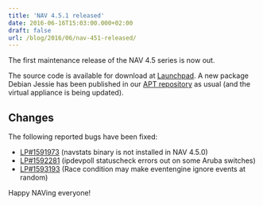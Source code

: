 ```yaml
---
title: 'NAV 4.5.1 released'
date: 2016-06-16T15:03:00.000+02:00
draft: false
url: /blog/2016/06/nav-451-released/
---
```


The first maintenance release of the NAV 4.5 series is now out.

The source code is available for download at [Launchpad](https://launchpad.net/nav/4.5/4.5.1). A new package Debian Jessie has been published in our [APT repository](https://nav.uninett.no/install-instructions/#debian) as usual (and the virtual appliance is being updated).

## Changes

The following reported bugs have been fixed:

*   [LP#1591973](https://bugs.launchpad.net/nav/+bug/1591973/) (navstats binary is not installed in NAV 4.5.0)
*   [LP#1592281](https://bugs.launchpad.net/nav/+bug/1592281/) (ipdevpoll statuscheck errors out on some Aruba switches)
*   [LP#1593193](https://bugs.launchpad.net/nav/+bug/1593193/) (Race condition may make eventengine ignore events at random)

Happy NAVing everyone!
